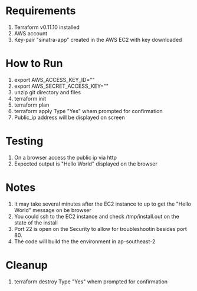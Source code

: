 # Requirements
1. Terraform v0.11.10 installed 
2. AWS account 
3. Key-pair "sinatra-app" created in the AWS EC2 with key downloaded 

# How to Run
1. export AWS_ACCESS_KEY_ID=""  
2. export AWS_SECRET_ACCESS_KEY=""  
3. unzip git directory and files  
4. terraform init  
5. terraform plan  
6. terraform apply 
   Type "Yes" whem prompted for confirmation
7. Public_ip address will be displayed on screen

# Testing
1. On a browser access the public ip via http  
2. Expected output is "Hello World" displayed on the browser

# Notes
1. It may take several minutes after the EC2 instance to up to get the "Hello World" message on be browser  
2. You could ssh to the EC2 instance and check /tmp/install.out on the state of the install 
3. Port 22 is open on the Security to allow for troubleshootin besides port 80.  
4. The code will build the the environment in ap-southeast-2  

# Cleanup
1. terraform destroy
   Type "Yes" whem prompted for confirmation 

